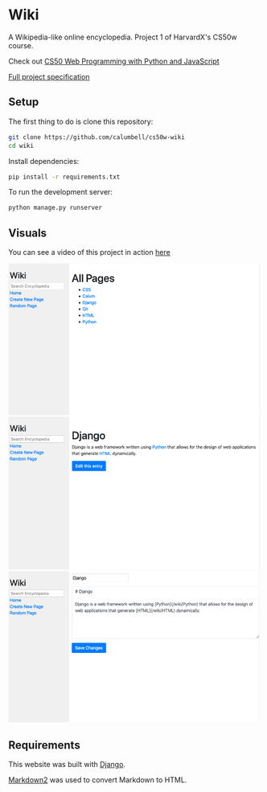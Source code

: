# Wiki
A Wikipedia-like online encyclopedia. Project 1 of HarvardX's CS50w course.

Check out [CS50 Web Programming with Python and JavaScript](https://courses.edx.org/courses/course-v1:HarvardX+CS50W+Web/course/)

[Full project specification](https://cs50.harvard.edu/web/2020/projects/1/wiki/)

## Setup

The first thing to do is clone this repository:

```bash
git clone https://github.com/calumbell/cs50w-wiki
cd wiki
```

Install dependencies:
```bash
pip install -r requirements.txt
```

To run the development server:
```bash
python manage.py runserver
```
## Visuals

You can see a video of this project in action [here](https://youtu.be/E6gnUUYNTs0)

<img src="screenshots/wiki-ss-index.png" width=500 />
<img src="screenshots/wiki-ss-entry.png" width=500 />
<img src="screenshots/wiki-ss-edit.png" width=500 />


## Requirements

This website was built with [Django](https://github.com/django/django).

[Markdown2](https://github.com/trentm/python-markdown2) was used to convert Markdown to HTML.
